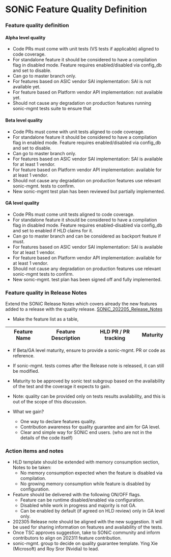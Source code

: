 # SONiC Feature Quality Definition


### Feature quality definition

#### Alpha level quality

-	Code PRs must come with unit tests (VS tests if applicable) aligned to code coverage.  <br>
-	For standalone feature it should be considered to have a compilation flag in disabled mode. Feature requires enabled/disabled via config_db and set to disable. <br>
-	Can go to master branch only.  <br> 
-	For features based on ASIC vendor SAI implementation: SAI is not available yet. <br> 
-	For feature based on Platform vendor API implementation: not available yet. <br> 
-	Should not cause any degradation on production features running sonic-mgmt tests suite to ensure that <br> 
	
#### Beta level quality

-	Code PRs must come with unit tests aligned to code coverage.   <br>
-	For standalone feature it should be considered to have a compilation flag in enabled mode. Feature requires enabled/disabled via config_db and set to disable.   <br>
-	Can go to master branch only.  <br>
-	For features based on ASIC vendor SAI implementation: SAI is available for at least 1 vendor.  <br>
-	For feature based on Platform vendor API implementation: available for at least 1 vendor.   <br>
-	Should not cause any degradation on production features use relevant sonic-mgmt. tests to confirm.  <br>
-	New sonic-mgmt test plan has been reviewed but partially implemented.  <br>

#### GA level quality 

-	Code PRs must come unit tests aligned to code coverage.   <br>
-	For standalone feature it should be considered to have a compilation flag in disabled mode. Feature requires enabled-disabled via config_db and set to enabled if HLD claims for it.   <br>
-	Can go to master branch and can be considered as backport feature if must.  <br>
-	For features based on ASIC vendor SAI implementation: SAI is available for at least 1 vendor.  <br>
-	For feature based on Platform vendor API implementation: available for at least 1 vendor.   <br>
-	Should not cause any degradation on production features use relevant sonic-mgmt tests to confirm.  <br>
-	New sonic-mgmt. test plan has been signed off and fully implemented.  <br>
	

### Feature quality in Release Notes

Extend the SONiC Release Notes which covers already the new features added to a release with the quality release. [SONiC_202205_Release_Notes](https://github.com/sonic-net/SONiC/blob/master/doc/SONiC_202205_Release_Notes.md#feature-list)

- Make the feature list as a table,

 | Feature Name | Feature Description | HLD PR / PR tracking | Maturity |
 |----------|----------|----------|----------|

 -	If Beta/GA level maturity, ensure to provide a sonic-mgmt. PR or code as reference. 
 -	If sonic-mgmt. tests comes after the Release note is released, it can still be modified.
 -	Maturity to be approved by sonic test subgroup based on the availability of the test and the coverage it expects to gain.
 -	Note: quality can be provided only on tests results availability, and this is out of the scope of this discussion. 

- What we gain?

	-	One way to declare features quality.
	-	Contribution awareness for quality guarantee and aim for GA level.
	-	Clear and simple way for SONiC end users. (who are not in the details of the code itself)
	

### Action items and notes

-	HLD template should be extended with memory consumption section, <br>
	Notes to be taken:
	-	No memory consumption expected when the feature is disabled via compilation. 
	-	No growing memory consumption while feature is disabled by configuration.
-	Feature should be delivered with the following ON/OFF flags.
	-	Feature can be runtime disabled/enabled via configuration. 
	-	Disabled while work in progress and majority is not GA.
	-	Can be enabled by default (if agreed on HLD review) only in GA level only.
-	202305 Release note should be aligned with the new suggestion. It will be used for sharing information on features and availability of the tests.
-	Once TSC approves suggestion, take to SONiC community and inform contributors to align on 202311 feature contribution.
-	sonic-mgmt. group to decide on quality guarantee template. Ying Xie (Microsoft) and Roy Sror (Nvidia) to lead.

























 